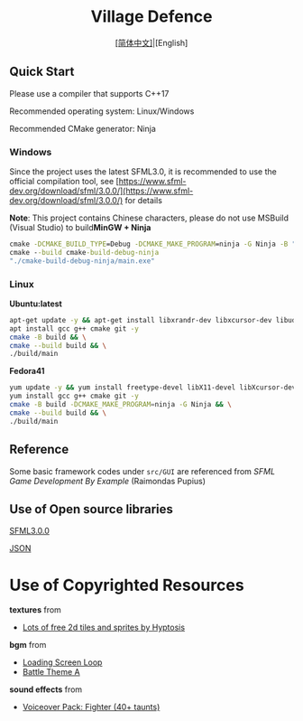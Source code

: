 <h1 style="text-align: center">Village Defence</h1>

<div style="text-align: center;"><a href="./README.md">[简体中文]</a>|[English]</div>

## Quick Start

Please use a compiler that supports C++17

Recommended operating system: Linux/Windows

Recommended CMake generator: Ninja

### Windows

Since the project uses the latest SFML3.0, it is recommended to use the official compilation tool,
see [https://www.sfml-dev.org/download/sfml/3.0.0/](https://www.sfml-dev.org/download/sfml/3.0.0/) for details

**Note**: This project contains Chinese characters, please do not use MSBuild (Visual Studio) to build**MinGW + Ninja**

```cmd
cmake -DCMAKE_BUILD_TYPE=Debug -DCMAKE_MAKE_PROGRAM=ninja -G Ninja -B "cmake-build-debug-ninja"
cmake --build cmake-build-debug-ninja
"./cmake-build-debug-ninja/main.exe"
```

### Linux

**Ubuntu:latest**

```bash
apt-get update -y && apt-get install libxrandr-dev libxcursor-dev libudev-dev libopenal-dev libflac-dev libvorbis-dev libgl1-mesa-dev libegl1-mesa-dev libfreetype6-dev libxi-dev -y
apt install gcc g++ cmake git -y
cmake -B build && \
cmake --build build && \
./build/main
```

**Fedora41**

```bash
yum update -y && yum install freetype-devel libX11-devel libXcursor-devel libXrandr-devel mesa-libGL-devel systemd-devel openal-soft-devel libvorbis-devel libogg-devel flac-devel libxi-devel -y
yum install gcc g++ cmake git -y
cmake -B build -DCMAKE_MAKE_PROGRAM=ninja -G Ninja && \
cmake --build build && \
./build/main
```

## Reference

Some basic framework codes under `src/GUI` are referenced from *SFML Game Development By Example* (Raimondas Pupius)

## Use of Open source libraries

[SFML3.0.0](https://github.com/SFML/SFML.git)

[JSON](https://github.com/nlohmann/json.git)

# Use of Copyrighted Resources

**textures** from

- [Lots of free 2d tiles and sprites by Hyptosis](https://opengameart.org/content/lots-of-free-2d-tiles-and-sprites-by-hyptosis)

**bgm** from

- [Loading Screen Loop](https://opengameart.org/content/loading-screen-loop)
- [Battle Theme A](https://opengameart.org/content/battle-theme-a)

**sound effects** from

- [Voiceover Pack: Fighter (40+ taunts)](https://opengameart.org/content/voiceover-pack-fighter-40-taunts)